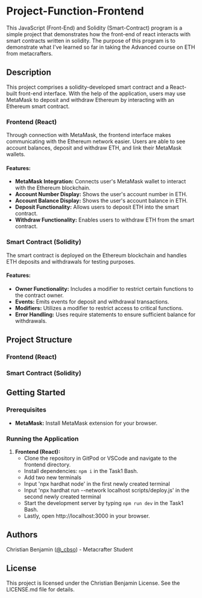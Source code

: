 # Project-Function-Frontend
This JavaScript (Front-End) and Solidity (Smart-Contract) program is a simple project that demonstrates how the front-end of react interacts with smart contracts written in solidity. The purpose of this program is to demonstrate what I've learned so far in taking the Advanced course on ETH from metacrafters.

## Description

This project comprises a solidity-developed smart contract and a React-built front-end interface. With the help of the application, users may use MetaMask to deposit and withdraw Ethereum by interacting with an Ethereum smart contract. 

### Frontend (React)

Through connection with MetaMask, the frontend interface makes communicating with the Ethereum network easier. Users are able to see account balances, deposit and withdraw ETH, and link their MetaMask wallets. 

#### Features:

- **MetaMask Integration:** Connects user's MetaMask wallet to interact with the Ethereum blockchain.
- **Account Number Display:** Shows the user's account number in ETH.
- **Account Balance Display:** Shows the user's account balance in ETH.
- **Deposit Functionality:** Allows users to deposit ETH into the smart contract.
- **Withdraw Functionality:** Enables users to withdraw ETH from the smart contract.

### Smart Contract (Solidity)

The smart contract is deployed on the Ethereum blockchain and handles ETH deposits and withdrawals for testing purposes.

#### Features:

- **Owner Functionality:** Includes a modifier to restrict certain functions to the contract owner.
- **Events:** Emits events for deposit and withdrawal transactions.
- **Modifiers:** Utilizes a modifier to restrict access to critical functions.
- **Error Handling:** Uses require statements to ensure sufficient balance for withdrawals.

## Project Structure

### Frontend (React)


### Smart Contract (Solidity)

## Getting Started

### Prerequisites

- **MetaMask:** Install MetaMask extension for your browser.

### Running the Application

1. **Frontend (React):**
   - Clone the repository in GitPod or VSCode and navigate to the frontend directory.
   - Install dependencies: `npm i` in the Task1 Bash.
   - Add two new terminals
   - Input 'npx hardhat node' in the first newly created terminal
   - Input 'npx hardhat run --network localhost scripts/deploy.js' in the second newly created terminal
   - Start the development server by typing `npm run dev` in the Task1 Bash.
   - Lastly, open http://localhost:3000 in your browser.

## Authors

Christian Benjamin ([@_cbso](https://x.com/cbso_)) - Metacrafter Student

## License

This project is licensed under the Christian Benjamin License. See the LICENSE.md file for details.

